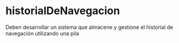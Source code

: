 # historialDeNavegacion
Deben desarrollar un sistema que almacene y gestione el historial de navegación utilizando una pila 
